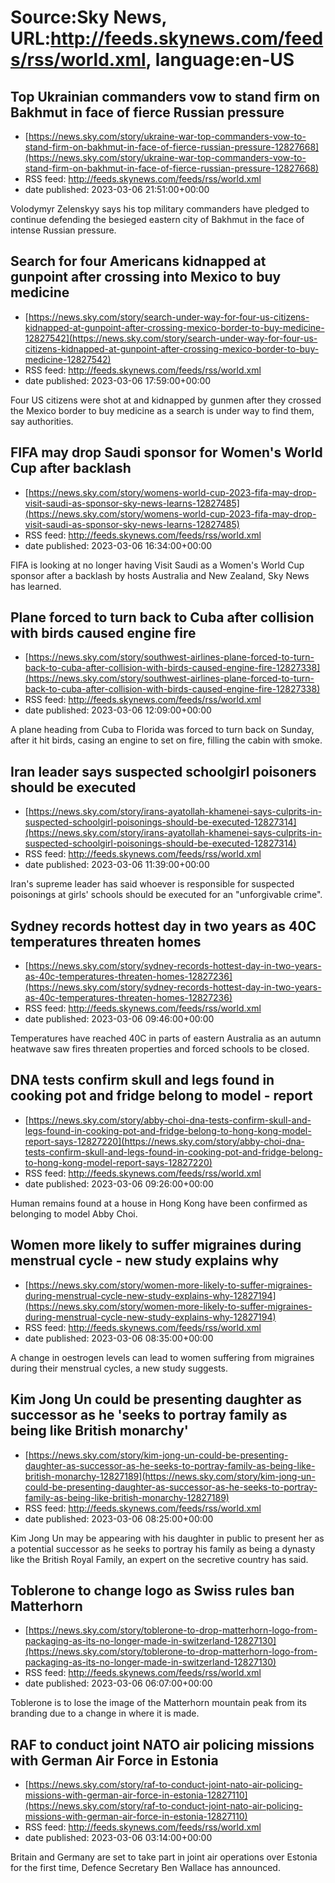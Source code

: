 # Source:Sky News, URL:http://feeds.skynews.com/feeds/rss/world.xml, language:en-US

## Top Ukrainian commanders vow to stand firm on Bakhmut in face of fierce Russian pressure
 - [https://news.sky.com/story/ukraine-war-top-commanders-vow-to-stand-firm-on-bakhmut-in-face-of-fierce-russian-pressure-12827668](https://news.sky.com/story/ukraine-war-top-commanders-vow-to-stand-firm-on-bakhmut-in-face-of-fierce-russian-pressure-12827668)
 - RSS feed: http://feeds.skynews.com/feeds/rss/world.xml
 - date published: 2023-03-06 21:51:00+00:00

Volodymyr Zelenskyy says his top military commanders have pledged to continue defending the besieged eastern city of Bakhmut in the face of intense Russian pressure.

## Search for four Americans kidnapped at gunpoint after crossing into Mexico to buy medicine
 - [https://news.sky.com/story/search-under-way-for-four-us-citizens-kidnapped-at-gunpoint-after-crossing-mexico-border-to-buy-medicine-12827542](https://news.sky.com/story/search-under-way-for-four-us-citizens-kidnapped-at-gunpoint-after-crossing-mexico-border-to-buy-medicine-12827542)
 - RSS feed: http://feeds.skynews.com/feeds/rss/world.xml
 - date published: 2023-03-06 17:59:00+00:00

Four US citizens were shot at and kidnapped by gunmen after they crossed the Mexico border to buy medicine as a search is under way to find them, say authorities.

## FIFA may drop Saudi sponsor for Women's World Cup after backlash
 - [https://news.sky.com/story/womens-world-cup-2023-fifa-may-drop-visit-saudi-as-sponsor-sky-news-learns-12827485](https://news.sky.com/story/womens-world-cup-2023-fifa-may-drop-visit-saudi-as-sponsor-sky-news-learns-12827485)
 - RSS feed: http://feeds.skynews.com/feeds/rss/world.xml
 - date published: 2023-03-06 16:34:00+00:00

FIFA is looking at no longer having Visit Saudi as a Women's World Cup sponsor after a backlash by hosts Australia and New Zealand, Sky News has learned.

## Plane forced to turn back to Cuba after collision with birds caused engine fire
 - [https://news.sky.com/story/southwest-airlines-plane-forced-to-turn-back-to-cuba-after-collision-with-birds-caused-engine-fire-12827338](https://news.sky.com/story/southwest-airlines-plane-forced-to-turn-back-to-cuba-after-collision-with-birds-caused-engine-fire-12827338)
 - RSS feed: http://feeds.skynews.com/feeds/rss/world.xml
 - date published: 2023-03-06 12:09:00+00:00

A plane heading from Cuba to Florida was forced to turn back on Sunday, after it hit birds, casing an engine to set on fire, filling the cabin with smoke.

## Iran leader says suspected schoolgirl poisoners should be executed
 - [https://news.sky.com/story/irans-ayatollah-khamenei-says-culprits-in-suspected-schoolgirl-poisonings-should-be-executed-12827314](https://news.sky.com/story/irans-ayatollah-khamenei-says-culprits-in-suspected-schoolgirl-poisonings-should-be-executed-12827314)
 - RSS feed: http://feeds.skynews.com/feeds/rss/world.xml
 - date published: 2023-03-06 11:39:00+00:00

Iran's supreme leader has said whoever is responsible for suspected poisonings at girls' schools should be executed for an "unforgivable crime".

## Sydney records hottest day in two years as 40C temperatures threaten homes
 - [https://news.sky.com/story/sydney-records-hottest-day-in-two-years-as-40c-temperatures-threaten-homes-12827236](https://news.sky.com/story/sydney-records-hottest-day-in-two-years-as-40c-temperatures-threaten-homes-12827236)
 - RSS feed: http://feeds.skynews.com/feeds/rss/world.xml
 - date published: 2023-03-06 09:46:00+00:00

Temperatures have reached 40C in parts of eastern Australia as an autumn heatwave saw fires threaten properties and forced schools to be closed.

## DNA tests confirm skull and legs found in cooking pot and fridge belong to model - report
 - [https://news.sky.com/story/abby-choi-dna-tests-confirm-skull-and-legs-found-in-cooking-pot-and-fridge-belong-to-hong-kong-model-report-says-12827220](https://news.sky.com/story/abby-choi-dna-tests-confirm-skull-and-legs-found-in-cooking-pot-and-fridge-belong-to-hong-kong-model-report-says-12827220)
 - RSS feed: http://feeds.skynews.com/feeds/rss/world.xml
 - date published: 2023-03-06 09:26:00+00:00

Human remains found at a house in Hong Kong have been confirmed as belonging to model Abby Choi.

## Women more likely to suffer migraines during menstrual cycle - new study explains why
 - [https://news.sky.com/story/women-more-likely-to-suffer-migraines-during-menstrual-cycle-new-study-explains-why-12827194](https://news.sky.com/story/women-more-likely-to-suffer-migraines-during-menstrual-cycle-new-study-explains-why-12827194)
 - RSS feed: http://feeds.skynews.com/feeds/rss/world.xml
 - date published: 2023-03-06 08:35:00+00:00

A change in oestrogen levels can lead to women suffering from migraines during their menstrual cycles, a new study suggests.

## Kim Jong Un could be presenting daughter as successor as he 'seeks to portray family as being like British monarchy'
 - [https://news.sky.com/story/kim-jong-un-could-be-presenting-daughter-as-successor-as-he-seeks-to-portray-family-as-being-like-british-monarchy-12827189](https://news.sky.com/story/kim-jong-un-could-be-presenting-daughter-as-successor-as-he-seeks-to-portray-family-as-being-like-british-monarchy-12827189)
 - RSS feed: http://feeds.skynews.com/feeds/rss/world.xml
 - date published: 2023-03-06 08:25:00+00:00

Kim Jong Un may be appearing with his daughter in public to present her as a potential successor as he seeks to portray his family as being a dynasty like the British Royal Family, an expert on the secretive country has said.

## Toblerone to change logo as Swiss rules ban Matterhorn
 - [https://news.sky.com/story/toblerone-to-drop-matterhorn-logo-from-packaging-as-its-no-longer-made-in-switzerland-12827130](https://news.sky.com/story/toblerone-to-drop-matterhorn-logo-from-packaging-as-its-no-longer-made-in-switzerland-12827130)
 - RSS feed: http://feeds.skynews.com/feeds/rss/world.xml
 - date published: 2023-03-06 06:07:00+00:00

Toblerone is to lose the image of the Matterhorn mountain peak from its branding due to a change in where it is made.

## RAF to conduct joint NATO air policing missions with German Air Force in Estonia
 - [https://news.sky.com/story/raf-to-conduct-joint-nato-air-policing-missions-with-german-air-force-in-estonia-12827110](https://news.sky.com/story/raf-to-conduct-joint-nato-air-policing-missions-with-german-air-force-in-estonia-12827110)
 - RSS feed: http://feeds.skynews.com/feeds/rss/world.xml
 - date published: 2023-03-06 03:14:00+00:00

Britain and Germany are set to take part in joint air operations over Estonia for the first time, Defence Secretary Ben Wallace has announced.

